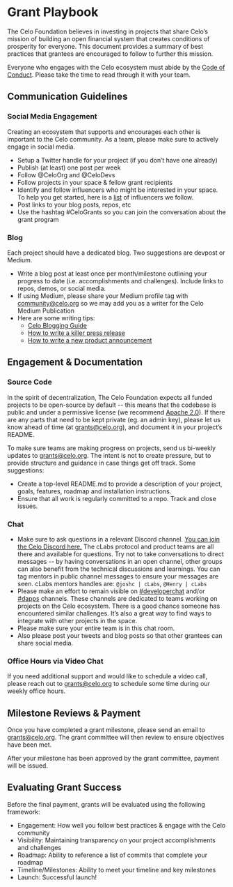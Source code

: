 # Grant Playbook

The Celo Foundation believes in investing in projects that share Celo’s mission of building an open financial system that creates conditions of prosperity for everyone. This document provides a summary of best practices that grantees are encouraged to follow to further this mission.

Everyone who engages with the Celo ecosystem must abide by the [Code of Conduct](https://celo.org/code-of-conduct). Please take the time to read through it with your team.

## Communication Guidelines

### Social Media Engagement

Creating an ecosystem that supports and encourages each other is important to the Celo community. As a team, please make sure to actively engage in social media.

* Setup a Twitter handle for your project \(if you don’t have one already\)
* Publish \(at least\) one post per week
* Follow @CeloOrg and @CeloDevs
* Follow projects in your space & fellow grant recipients
* Identify and follow influencers who might be interested in your space. To help you get started, here is a [list](https://twitter.com/i/lists/1247200668470915074) of influencers we follow.
* Post links to your blog posts, repos, etc
* Use the hashtag \#CeloGrants so you can join the conversation about the grant program

### Blog

Each project should have a dedicated blog. Two suggestions are devpost or Medium.

* Write a blog post at least once per month/milestone outlining your progress to date \(i.e. accomplishments and challenges\). Include links to repos, demos, or social media.
* If using Medium, please share your Medium profile tag with [community@celo.org](mailto:community@celo.org) so we may add you as a writer for the Celo Medium Publication
* Here are some writing tips:
  * [Celo Blogging Guide](https://docs.google.com/document/d/1pzlosMQxnOAxxHnLa7ES8pgQBRWC7ArMObI9OwU8mBI/edit?usp=sharing)  
  * [How to write a killer press release](https://medium.com/@DaveCorn/how-to-write-a-killer-press-release-cd34791d6533)
  * [How to write a new product announcement](https://medium.com/@emilylope18/how-do-you-write-a-new-product-announcement-4706454adbad)

## Engagement & Documentation

### Source Code

In the spirit of decentralization, The Celo Foundation expects all funded projects to be open-source by default -- this means that the codebase is public and under a permissive license \(we recommend [Apache 2.0](https://en.wikipedia.org/wiki/Apache_License)\). If there are any parts that need to be kept private \(eg. an admin key\), please let us know ahead of time \(at grants@celo.org\), and document it in your project’s README.

To make sure teams are making progress on projects, send us bi-weekly updates to grants@celo.org. The intent is not to create pressure, but to provide structure and guidance in case things get off track. Some suggestions:

* Create a top-level README.md to provide a description of your project, goals, features, roadmap and installation instructions.
* Ensure that all work is regularly committed to a repo. Track and close issues.

### Chat

* Make sure to ask questions in a relevant Discord channel. [You can join the Celo Discord here.](https://discord.gg/vRbExjv) The cLabs protocol and product teams are all there and available for questions. Try not to take conversations to direct messages -- by having conversations in an open channel, other groups can also benefit from the technical discussions and learnings. You can tag mentors in public channel messages to ensure your messages are seen. cLabs mentors handles are: `@joshc | cLabs`, `@Henry | cLabs`
* Please make an effort to remain visible on [\#developerchat](https://discord.gg/kzsb82) and/or [\#dapps](https://discord.gg/vRbExjv) channels. These channels are dedicated to teams working on projects on the Celo ecosystem. There is a good chance someone has encountered similar challenges. It’s also a great way to find ways to integrate with other projects in the space.
* Please make sure your entire team is in this chat room.
* Also please post your tweets and blog posts so that other grantees can share social media.

### Office Hours via Video Chat

If you need additional support and would like to schedule a video call, please reach out to [grants@celo.org](mailto:grants@celo.org) to schedule some time during our weekly office hours.

## Milestone Reviews & Payment

Once you have completed a grant milestone, please send an email to [grants@celo.org](mailto:grants@celo.org). The grant committee will then review to ensure objectives have been met.

After your milestone has been approved by the grant committee, payment will be issued.

## Evaluating Grant Success

Before the final payment, grants will be evaluated using the following framework:

* Engagement: How well you follow best practices & engage with the Celo community
* Visibility: Maintaining transparency on your project accomplishments and challenges
* Roadmap: Ability to reference a list of commits that complete your roadmap
* Timeline/Milestones: Ability to meet your timeline and key milestones
* Launch: Successful launch!

